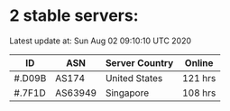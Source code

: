 # 2 stable servers:

Latest update at: Sun Aug 02 09:10:10 UTC 2020

| ID | ASN | Server Country | Online |
| -- | --- | -------------- | ------ |
| #.D09B | AS174 | United States | 121 hrs |
| #.7F1D | AS63949 | Singapore | 108 hrs |

